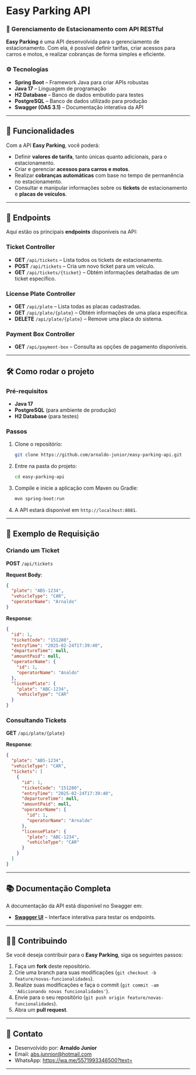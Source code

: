 # Easy Parking API

### 🚗 Gerenciamento de Estacionamento com API RESTful

**Easy Parking** é uma API desenvolvida para o gerenciamento de estacionamento. Com ela, é possível definir tarifas, criar acessos para carros e motos, e realizar cobranças de forma simples e eficiente.

### ⚙️ Tecnologias

- **Spring Boot** – Framework Java para criar APIs robustas
- **Java 17** – Linguagem de programação
- **H2 Database** – Banco de dados embutido para testes
- **PostgreSQL** – Banco de dados utilizado para produção
- **Swagger (OAS 3.1)** – Documentação interativa da API

---

## 🚀 Funcionalidades

Com a API **Easy Parking**, você poderá:

- Definir **valores de tarifa**, tanto únicas quanto adicionais, para o estacionamento.
- Criar e gerenciar **acessos para carros e motos**.
- Realizar **cobranças automáticas** com base no tempo de permanência no estacionamento.
- Consultar e manipular informações sobre os **tickets** de estacionamento e **placas de veículos**.

---

## 📜 Endpoints

Aqui estão os principais **endpoints** disponíveis na API:

### **Ticket Controller**
- **GET** `/api/tickets` – Lista todos os tickets de estacionamento.
- **POST** `/api/tickets` – Cria um novo ticket para um veículo.
- **GET** `/api/tickets/{ticket}` – Obtém informações detalhadas de um ticket específico.

### **License Plate Controller**
- **GET** `/api/plate` – Lista todas as placas cadastradas.
- **GET** `/api/plate/{plate}` – Obtém informações de uma placa específica.
- **DELETE** `/api/plate/{plate}` – Remove uma placa do sistema.

### **Payment Box Controller**
- **GET** `/api/payment-box` – Consulta as opções de pagamento disponíveis.

---

## 🛠 Como rodar o projeto

### Pré-requisitos

- **Java 17**
- **PostgreSQL** (para ambiente de produção)
- **H2 Database** (para testes)

### Passos

1. Clone o repositório:
   ```bash
   git clone https://github.com/arnaldo-junior/easy-parking-api.git
   ```

2. Entre na pasta do projeto:
   ```bash
   cd easy-parking-api
   ```

3. Compile e inicie a aplicação com Maven ou Gradle:
   ```bash
   mvn spring-boot:run
   ```

4. A API estará disponível em `http://localhost:8081`.

---

## 📝 Exemplo de Requisição

### Criando um Ticket
**POST** `/api/tickets`

**Request Body**:
```json
{
  "plate": "ABS-1234",
  "vehicleType": "CAR",
  "operatorName": "Arnaldo"
}
```

**Response**:
```json
{
  "id": 1,
  "ticketCode": "151280",
  "entryTime": "2025-02-24T17:39:40",
  "departureTime": null,
  "amountPaid": null,
  "operatorName": {
    "id": 1,
    "operatorName": "Analdo"
  },
  "licensePlate": {
    "plate": "ABC-1234",
    "vehicleType": "CAR"
  }
}
```

### Consultando Tickets
**GET** `/api/plate/{plate}`

**Response**:
```json
{
  "plate": "ABS-1234",
  "vehicleType": "CAR",
  "tickets": [
    {
      "id": 1,
      "ticketCode": "151280",
      "entryTime": "2025-02-24T17:39:40",
      "departureTime": null,
      "amountPaid": null,
      "operatorName": {
        "id": 1,
        "operatorName": "Arnaldo"
      },
      "licensePlate": {
        "plate": "ABC-1234",
        "vehicleType": "CAR"
      }
    }
  ]
}
```

---

## 📚 Documentação Completa

A documentação da API está disponível no Swagger em:

- **[Swagger UI](http://localhost:8081/swagger-ui.html)** – Interface interativa para testar os endpoints.

---

## 🧑‍💻 Contribuindo

Se você deseja contribuir para o **Easy Parking**, siga os seguintes passos:

1. Faça um **fork** deste repositório.
2. Crie uma branch para suas modificações (`git checkout -b feature/novas-funcionalidades`).
3. Realize suas modificações e faça o commit (`git commit -am 'Adicionando novas funcionalidades'`).
4. Envie para o seu repositório (`git push origin feature/novas-funcionalidades`).
5. Abra um **pull request**.

---

## 📧 Contato

- Desenvolvido por: **Arnaldo Junior**
- Email: abs.junnior@hotmail.com
- WhatsApp: https://wa.me/5571993346500?text=


---

